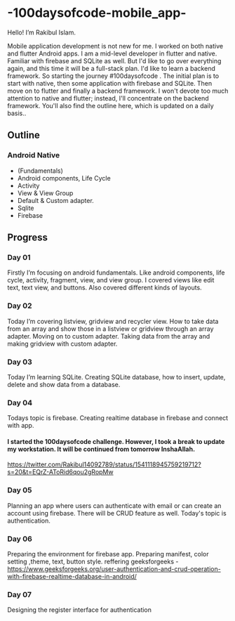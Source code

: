 # -100daysofcode-mobile_app-
Hello! I’m Rakibul Islam.

Mobile application development is not new for me. I worked on both native and flutter Android apps. I am a mid-level developer in flutter and native. Familiar with firebase and SQLite as well. But I'd like to go over everything again, and this time it will be a full-stack plan. I'd like to learn a backend framework.  So starting the journey #100daysofcode . The initial plan is to start with native, then some application with firebase and SQLite. Then move on to flutter and finally a backend framework. I won't devote too much attention to native and flutter; instead, I'll concentrate on the backend framework. You'll also find the outline here, which is updated on a daily basis..

## Outline
### Android Native
- (Fundamentals)
- Android components, Life Cycle
- Activity
- View & View Group
- Default & Custom adapter.
- Sqlite
- Firebase

## Progress
### Day 01
Firstly I’m focusing on android fundamentals. Like android components, life cycle, activity, fragment, view, and view group. I covered views like edit text, text view, and buttons. Also covered different kinds of layouts.
### Day 02
Today I’m covering listview, gridview and recycler view. How to take data from an array and show those in a listview or gridview through an array adapter. 
Moving on to custom adapter. Taking data from the array and making gridview with custom adapter.
### Day 03
Today I’m learning SQLite. Creating SQLite database, how to insert, update, delete and show data from a database.
### Day 04
Todays topic is firebase. Creating realtime database in firebase and connect with app.
#### I started the 100daysofcode challenge. However,  I took a break to update my workstation. It will be continued from tomorrow InshaAllah.
https://twitter.com/Rakibul14092789/status/1541118945759219712?s=20&t=EQrZ-AToRid6qou2gRopMw
### Day 05
Planning an app where users can authenticate with email or can create an account using firebase. There will be CRUD feature as well.
Today's topic is authentication.
### Day 06
Preparing the environment for firebase app. Preparing manifest, color setting ,theme, text, button style.
reffering geeksforgeeks - https://www.geeksforgeeks.org/user-authentication-and-crud-operation-with-firebase-realtime-database-in-android/
### Day 07
Designing the register interface for authentication
